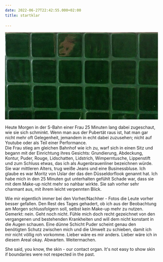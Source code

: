 ```yaml
---
date: 2022-06-27T22:42:55.000+02:00
title: startklar

---
```

![](/uploads/grune-kacheln.jpg)

Heute Morgen in der S-Bahn einer Frau 25 Minuten lang dabei zugeschaut, wie sie sich schminkt. Wenn man aus der Pubertät raus ist, hat man gar nicht mehr oft Gelegenheit, jemandem in echt dabei zuzusehen; nicht auf Youtube oder als Teil einer Performance.  
Die Frau stieg am gleichen Bahnhof wie ich zu, warf sich in einen Sitz und begann mit der Einrichtung ihres Gesichts: Grundierung, Abdeckung, Kontur, Puder, Rouge, Lidschatten, Lidstrich, Wimperntusche, Lippenstift und zum Schluss etwas, das ich als Augenbrauenliner bezeichnen würde. Sie war mittleren Alters, trug weiße Jeans und eine Businessbluse. Ich glaube es war Moritz von Uslar der das den Düsseldorflook genannt hat. Ich habe mich in den 25 Minuten gut unterhalten gefühlt Schade war, dass sie mit dem Make-up nicht mehr so nahbar wirkte. Sie sah vorher sehr charmant aus, mit ihrem leicht verpennten Blick.

Wie mir eigentlich immer bei den Vorher/Nachher - Fotos die Leute vorher besser gefallen. Den Rest des Tages gehadert, ob ich aus der Beobachtung am Morgen schlussfolgern soll, selbst kein Make-up mehr zu nutzen. Gemerkt: nein. Geht noch nicht. Fühle mich doch recht gezeichnet von den vergangenen und bestehenden Krankheiten und will dem nicht konstant in die Augen schauen. Eine dünne Schicht Puder scheint genau den benötigten Schutz zwischen mich und die Umwelt zu schieben, damit ich mir nicht völlig roh vorkomme.  Lieber wäre es mir anders. Lieber wäre ich in diesem Areal okay. Abwarten. Weitermachen.

She said, you know, the skin - our contact organ. It's not easy to show skin if boundaries were not respected in the past.